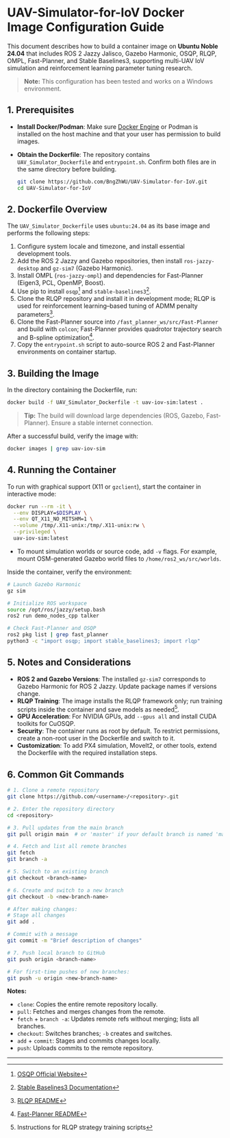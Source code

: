 # UAV-Simulator-for-IoV Docker Image Configuration Guide

This document describes how to build a container image on **Ubuntu Noble 24.04** that includes ROS 2 Jazzy Jalisco, Gazebo Harmonic, OSQP, RLQP, OMPL, Fast-Planner, and Stable Baselines3, supporting multi-UAV IoV simulation and reinforcement learning parameter tuning research.

> **Note:** This configuration has been tested and works on a Windows environment.

## 1. Prerequisites

* **Install Docker/Podman**: Make sure [Docker Engine](https://docs.docker.com/engine/install/) or Podman is installed on the host machine and that your user has permission to build images.
* **Obtain the Dockerfile**: The repository contains `UAV_Simulator_Dockerfile` and `entrypoint.sh`. Confirm both files are in the same directory before building.

  ```bash
  git clone https://github.com/BngZhWU/UAV-Simulator-for-IoV.git
  cd UAV-Simulator-for-IoV
  ```

## 2. Dockerfile Overview

The `UAV_Simulator_Dockerfile` uses `ubuntu:24.04` as its base image and performs the following steps:

1. Configure system locale and timezone, and install essential development tools.
2. Add the ROS 2 Jazzy and Gazebo repositories, then install `ros-jazzy-desktop` and `gz-sim7` (Gazebo Harmonic).
3. Install OMPL (`ros-jazzy-ompl`) and dependencies for Fast-Planner (Eigen3, PCL, OpenMP, Boost).
4. Use pip to install `osqp`[^1] and `stable-baselines3`[^2].
5. Clone the RLQP repository and install it in development mode; RLQP is used for reinforcement learning–based tuning of ADMM penalty parameters[^3].
6. Clone the Fast-Planner source into `/fast_planner_ws/src/Fast-Planner` and build with `colcon`; Fast-Planner provides quadrotor trajectory search and B-spline optimization[^4].
7. Copy the `entrypoint.sh` script to auto-source ROS 2 and Fast-Planner environments on container startup.

## 3. Building the Image

In the directory containing the Dockerfile, run:

```bash
docker build -f UAV_Simulator_Dockerfile -t uav-iov-sim:latest .
```

> **Tip:** The build will download large dependencies (ROS, Gazebo, Fast-Planner). Ensure a stable internet connection.

After a successful build, verify the image with:

```bash
docker images | grep uav-iov-sim
```

## 4. Running the Container

To run with graphical support (X11 or `gzclient`), start the container in interactive mode:

```bash
docker run --rm -it \
  --env DISPLAY=$DISPLAY \
  --env QT_X11_NO_MITSHM=1 \
  --volume /tmp/.X11-unix:/tmp/.X11-unix:rw \
  --privileged \
  uav-iov-sim:latest
```

* To mount simulation worlds or source code, add `-v` flags. For example, mount OSM-generated Gazebo world files to `/home/ros2_ws/src/worlds`.

Inside the container, verify the environment:

```bash
# Launch Gazebo Harmonic
gz sim

# Initialize ROS workspace
source /opt/ros/jazzy/setup.bash
ros2 run demo_nodes_cpp talker

# Check Fast-Planner and OSQP
ros2 pkg list | grep fast_planner
python3 -c "import osqp; import stable_baselines3; import rlqp"
```

## 5. Notes and Considerations

* **ROS 2 and Gazebo Versions**: The installed `gz-sim7` corresponds to Gazebo Harmonic for ROS 2 Jazzy. Update package names if versions change.
* **RLQP Training**: The image installs the RLQP framework only; run training scripts inside the container and save models as needed[^5].
* **GPU Acceleration**: For NVIDIA GPUs, add `--gpus all` and install CUDA toolkits for CuOSQP.
* **Security**: The container runs as root by default. To restrict permissions, create a non-root user in the Dockerfile and switch to it.
* **Customization**: To add PX4 simulation, MoveIt2, or other tools, extend the Dockerfile with the required installation steps.

## 6. Common Git Commands

```bash
# 1. Clone a remote repository
git clone https://github.com/<username>/<repository>.git

# 2. Enter the repository directory
cd <repository>

# 3. Pull updates from the main branch
git pull origin main  # or 'master' if your default branch is named 'master'

# 4. Fetch and list all remote branches
git fetch
git branch -a

# 5. Switch to an existing branch
git checkout <branch-name>

# 6. Create and switch to a new branch
git checkout -b <new-branch-name>

# After making changes:
# Stage all changes
git add .

# Commit with a message
git commit -m "Brief description of changes"

# 7. Push local branch to GitHub
git push origin <branch-name>

# For first-time pushes of new branches:
git push -u origin <new-branch-name>
```

**Notes:**

* `clone`: Copies the entire remote repository locally.
* `pull`: Fetches and merges changes from the remote.
* `fetch` + `branch -a`: Updates remote refs without merging; lists all branches.
* `checkout`: Switches branches; `-b` creates and switches.
* `add` + `commit`: Stages and commits changes locally.
* `push`: Uploads commits to the remote repository.

---

[^1]: [OSQP Official Website](https://osqp.org/)

[^2]: [Stable Baselines3 Documentation](https://stable-baselines3.readthedocs.io/en/master/)

[^3]: [RLQP README](https://raw.githubusercontent.com/BerkeleyAutomation/rlqp/master/README.md)

[^4]: [Fast-Planner README](https://raw.githubusercontent.com/HKUST-Aerial-Robotics/Fast-Planner/master/README.md)

[^5]: Instructions for RLQP strategy training scripts
